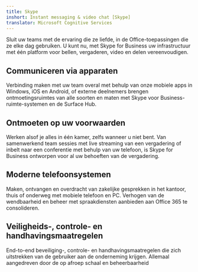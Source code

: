 ```yaml
---
title: Skype
inshort: Instant messaging & video chat [Skype]
translator: Microsoft Cognitive Services
---
```


Sluit uw teams met de ervaring die ze liefde, in de Office-toepassingen die ze elke dag gebruiken. U kunt nu, met Skype for Business uw infrastructuur met één platform voor bellen, vergaderen, video en delen vereenvoudigen. 

## Communiceren via apparaten
Verbinding maken met uw team overal met behulp van onze mobiele apps in Windows, iOS en Android, of externe deelnemers brengen ontmoetingsruimtes van alle soorten en maten met Skype voor Business-ruimte-systemen en de Surface Hub.

## Ontmoeten op uw voorwaarden
Werken alsof je alles in één kamer, zelfs wanneer u niet bent. Van samenwerkend team sessies met live streaming van een vergadering of inbelt naar een conferentie met behulp van uw telefoon, is Skype for Business ontworpen voor al uw behoeften van de vergadering. 

## Moderne telefoonsystemen
Maken, ontvangen en overdracht van zakelijke gesprekken in het kantoor, thuis of onderweg met mobiele telefoon en PC. Verhogen van de wendbaarheid en beheer met spraakdiensten aanbieden aan Office 365 te consolideren. 

## Veiligheids-, controle- en handhavingsmaatregelen
End-to-end beveiliging-, controle- en handhavingsmaatregelen die zich uitstrekken van de gebruiker aan de onderneming krijgen. Allemaal aangedreven door de op afroep schaal en beheerbaarheid 



